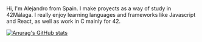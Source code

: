 ### 

Hi, I'm Alejandro from Spain. I make proyects as a way of study in 42Málaga. I really enjoy learning languages and frameworks like Javascript and React, as well as work in C mainly for 42.  

[![Anurag's GitHub stats](https://github-readme-stats.vercel.app/api?username=Nol3)](https://github.com/anuraghazra/github-readme-stats)
